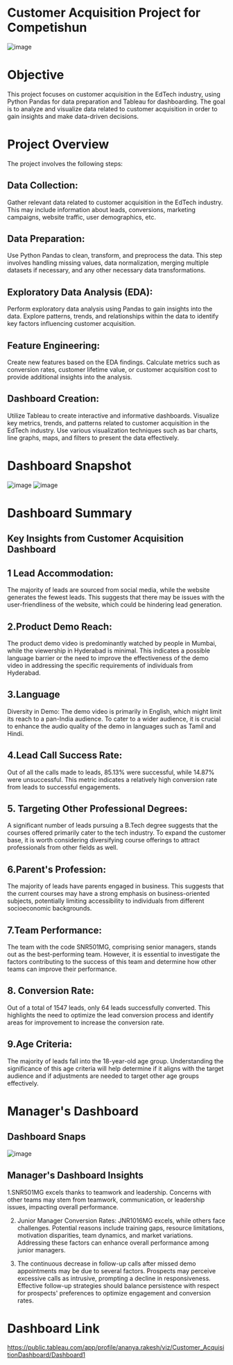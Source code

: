 # Customer Acquisition Project for Competishun
![image](https://github.com/AnniAgra786/Customer_Acquisition/assets/109506450/03b5e6a4-a194-476e-b7fa-a85060aee90a)

# Objective 
This project focuses on customer acquisition in the EdTech industry, using Python Pandas for data preparation and Tableau for dashboarding. The goal is to analyze and visualize data related to customer acquisition in order to gain insights and make data-driven decisions.
# Project Overview
The project involves the following steps:
## Data Collection: 
Gather relevant data related to customer acquisition in the EdTech industry. This may include information about leads, conversions, marketing campaigns, website traffic, user demographics, etc.

## Data Preparation: 
Use Python Pandas to clean, transform, and preprocess the data. This step involves handling missing values, data normalization, merging multiple datasets if necessary, and any other necessary data transformations.

## Exploratory Data Analysis (EDA): 
Perform exploratory data analysis using Pandas to gain insights into the data. Explore patterns, trends, and relationships within the data to identify key factors influencing customer acquisition.

## Feature Engineering: 
Create new features based on the EDA findings. Calculate metrics such as conversion rates, customer lifetime value, or customer acquisition cost to provide additional insights into the analysis.

## Dashboard Creation:
Utilize Tableau to create interactive and informative dashboards. Visualize key metrics, trends, and patterns related to customer acquisition in the EdTech industry. Use various visualization techniques such as bar charts, line graphs, maps, and filters to present the data effectively.
# Dashboard Snapshot
![image](https://github.com/AnniAgra786/Customer_Acquisition/assets/109506450/dfcb27b5-c333-4c45-bfb7-a8732d44556c)
![image](https://github.com/AnniAgra786/Customer_Acquisition/assets/109506450/2a0f2b69-7171-4e07-9b0d-270384862cc2)

# Dashboard Summary

## Key Insights from Customer Acquisition Dashboard

## 1 Lead Accommodation: 
The majority of leads are sourced from social media, while the website generates the fewest leads. This suggests that there may be issues with the user-friendliness of the website, which could be hindering lead generation.
## 2.Product Demo Reach:
The product demo video is predominantly watched by people in Mumbai, while the viewership in Hyderabad is minimal. This indicates a possible language barrier or the need to improve the effectiveness of the demo video in addressing the specific requirements of individuals from Hyderabad.

## 3.Language 
Diversity in Demo: The demo video is primarily in English, which might limit its reach to a pan-India audience. To cater to a wider audience, it is crucial to enhance the audio quality of the demo in languages such as Tamil and Hindi.

## 4.Lead Call Success Rate: 
Out of all the calls made to leads, 85.13% were successful, while 14.87% were unsuccessful. This metric indicates a relatively high conversion rate from leads to successful engagements.

## 5. Targeting Other Professional Degrees:
A significant number of leads pursuing a B.Tech degree suggests that the courses offered primarily cater to the tech industry. To expand the customer base, it is worth considering diversifying course offerings to attract professionals from other fields as well.

## 6.Parent's Profession: 
The majority of leads have parents engaged in business. This suggests that the current courses may have a strong emphasis on business-oriented subjects, potentially limiting accessibility to individuals from different socioeconomic backgrounds.

## 7.Team Performance: 
The team with the code SNR501MG, comprising senior managers, stands out as the best-performing team. However, it is essential to investigate the factors contributing to the success of this team and determine how other teams can improve their performance.

## 8. Conversion Rate: 
Out of a total of 1547 leads, only 64 leads successfully converted. This highlights the need to optimize the lead conversion process and identify areas for improvement to increase the conversion rate.

##  9.Age Criteria:
The majority of leads fall into the 18-year-old age group. Understanding the significance of this age criteria will help determine if it aligns with the target audience and if adjustments are needed to target other age groups effectively.
# Manager's Dashboard 
## Dashboard Snaps
![image](https://github.com/AnniAgra786/Customer_Acquisition/assets/109506450/8e1af97c-fdbe-4faa-bee8-62467c2433c4)

## Manager's Dashboard Insights

1.SNR501MG excels thanks to teamwork and leadership. Concerns with other teams may stem from teamwork, communication, or leadership issues, impacting overall performance.

2. Junior Manager Conversion Rates: JNR1016MG excels, while others face challenges. Potential reasons include training gaps, resource limitations, motivation disparities, team dynamics, and market variations. Addressing these factors can enhance overall performance among junior managers.

3. The continuous decrease in follow-up calls after missed demo appointments may be due to several factors. Prospects may perceive excessive calls as intrusive, prompting a decline in responsiveness. Effective follow-up strategies should balance persistence with respect for prospects' preferences to optimize engagement and conversion rates.

# Dashboard Link
https://public.tableau.com/app/profile/ananya.rakesh/viz/Customer_AcquisitionDashboard/Dashboard1

